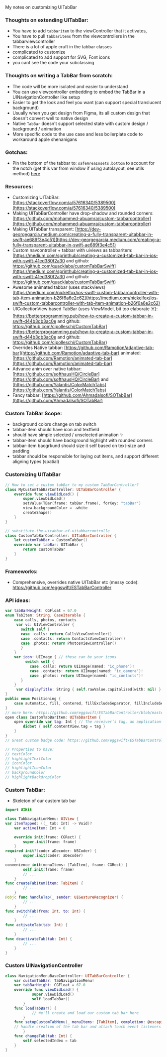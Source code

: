 My notes on customizing UITabBar<!--more-->

### Thoughts on extending UITabBar:
- You have to add `tabbaritem` to the viewController that it activates,
- You have to pull `tabbaritems` from the viewcontrollers in the tabbarviewcontroller
- There is a lot of apple cruft in the tabbar classes
- complicated to customize
- complicated to add support for SVG, Font icons
- you cant see the code your subclassing

### Thoughts on writing a TabBar from scratch:
- The code will be more isolated and easier to understand
- You can use viewcontroller embedding to embed the TabBar in a UINavigationController like setup
- Easier to get the look and feel you want (can support special translucent background)
- Usually when you get design from Figma, its all custom design that doesn't convert well to native design
- Native `TabBar` doesn't support selected state with custom design / background / animation
- More specific code to the use case and less boilerplate code to workaround apple shenanigans

### Gotchas:
- Pin the bottom of the tabbar to: `safeAreaInsets.bottom` to account for the notch (get this var from window if using autolayout, see utils method) [here](https://stackoverflow.com/questions/46829840/get-safe-area-inset-top-and-bottom-heights)

### Resources:
- Customizing UITabBar: [https://stackoverflow.com/a/57616340/5389500](https://stackoverflow.com/a/57616340/5389500)
- Making UITabBarController have drop-shadow and rounded corners: [https://github.com/mohammed-abuamra/custom-tabbarcontroller](https://github.com/mohammed-abuamra/custom-tabbarcontroller)
- Making UITabBar transparent: [https://dev-georgegarcia.medium.com/creating-a-fully-transparent-uitabbar-in-swift-ae689f3e4c51](https://dev-georgegarcia.medium.com/creating-a-fully-transparent-uitabbar-in-swift-ae689f3e4c51)
- Custom navcontroller + tabbar with uiviews as tabbaritem: [https://medium.com/sprinthub/creating-a-customized-tab-bar-in-ios-with-swift-41ed380f2a30 and github: https://github.com/quacklabs/customTabBarSwift](https://medium.com/sprinthub/creating-a-customized-tab-bar-in-ios-with-swift-41ed380f2a30 and github: https://github.com/quacklabs/customTabBarSwift)
- Awesome animated tabbar (uses stackviews) [https://medium.com/nickelfox/ios-swift-custom-tabbarcontroller-with-tab-item-animation-b26f6a6e2c62](https://medium.com/nickelfox/ios-swift-custom-tabbarcontroller-with-tab-item-animation-b26f6a6e2c62)
- UICollectionView based TabBar (uses ViewModel, bit too elaborate ☠️): [https://betterprogramming.pub/how-to-create-a-custom-tabbar-in-swift-d44b3db3ac0e and github: https://github.com/cipolleschi/CustomTabBar](https://betterprogramming.pub/how-to-create-a-custom-tabbar-in-swift-d44b3db3ac0e and github: https://github.com/cipolleschi/CustomTabBar)
- Overrides Native tabbar: [https://github.com/Ramotion/adaptive-tab-bar](https://github.com/Ramotion/adaptive-tab-bar) animated: [https://github.com/Ramotion/animated-tab-bar](https://github.com/Ramotion/animated-tab-bar)
- Advance anim over native tabbar: [https://github.com/softhausHQ/CircleBar](https://github.com/softhausHQ/CircleBar) and [https://github.com/Yalantis/ColorMatchTabs](https://github.com/Yalantis/ColorMatchTabs)
- Fancy tabbar: [https://github.com/Ahmadalsofi/SOTabBar](https://github.com/Ahmadalsofi/SOTabBar)

### Custom TabBar Scope:
- background colors change on tab switch
- tabbar-item should have icon and textfield
- should have simple selected / unselected animation ✨
- tabbar-item should have background highlight with rounded corners
- tabbar-item bacgrkund should size it self based on text-size and padding
- tabbar should be responsible for laying out items, and support different aligning types (spatial)

### Customizing UITabBar
```swift
// How to set a custom tabBar to my custom TabBarController?
class MyCustomTabBarController: UITabBarController {
	override func viewDidLoad() {
        super.viewDidLoad()
        setValue(TBar(frame: tabBar.frame), forKey: "tabBar")
        view.backgroundColor = .white
        createShape()
    }
}
```

```swift
// substitute-the-uitabbar-of-uitabbarcontrolle
class CustomTabBarController: UITabBarController {
    let customTabBar = CustomTabBar()
    override var tabBar: UITabBar {
        return customTabBar
    }
}
```

### Frameworks:
- Comprehensive, overrides native UITabBar etc (messy code): https://github.com/eggswift/ESTabBarController


### API ideas:
```swift
var tabBarHeight: CGFloat = 67.0
enum TabItem: String, CaseIterable {
	case calls, photos, contacts
	 var vc: UIViewController {
	   switch self {
	   case .calls: return CallsViewController()
	   case .contacts: return ContactsViewController()
	   case .photos: return PhotosViewController()
	   }
	}
    var icon: UIImage { // these can be your icons
		 switch self {
		   case .calls: return UIImage(named: "ic_phone")!
		   case .contacts: return UIImage(named: "ic_camera")!
		   case .photos: return UIImage(named: "ic_contacts")!
	   }
    }
	 var displayTitle: String { self.rawValue.capitalized(with: nil) }
}
public enum Positioning {
    case automatic, fill, centered, fillExcludeSeparator, fillIncludeSeparator
}
// more here: https://github.com/eggswift/ESTabBarController/blob/master/Sources/ESTabBarItem.swift
open class CustomTabBarItem: UITabBarItem {
    open override var tag: Int { // The receiver’s tag, an application-supplied integer that you can use to identify bar item objects in your application. default is `0`
        didSet { self.contentView.tag = tag }
    }
}
// Great custom badge code: https://github.com/eggswift/ESTabBarController/blob/master/Sources/ESTabBarItemBadgeView.swift

// Properties to have:
// textColor
// highlightTextColor
// iconColor
// highlightIconColor
// backgroundColor
// highlightBackdropColor
```

### Custom TabBar:
- Skeleton of our custom tab bar
```swift
import UIKit

class TabNavigationMenu: UIView {
var itemTapped: ((_ tab: Int) -> Void)?
    var activeItem: Int = 0

    override init(frame: CGRect) {
        super.init(frame: frame)
    }
required init?(coder aDecoder: NSCoder) {
        super.init(coder: aDecoder)
    }
convenience init(menuItems: [TabItem], frame: CGRect) {
        self.init(frame: frame)
        // ...
    }
func createTabItem(item: TabItem) {
        // ...
    }
@objc func handleTap(_ sender: UIGestureRecognizer) {
        // ...
    }
func switchTab(from: Int, to: Int) {
        // ...    
    }
func activateTab(tab: Int) {
        // ...
    }
func deactivateTab(tab: Int) {
        // ...
    }
}
```
### Custom UINavigationController
```swift
class NavigationMenuBaseController: UITabBarController {
    var customTabBar: TabNavigationMenu!
    var tabBarHeight: CGFloat = 67.0
	override func viewDidLoad() {
	        super.viewDidLoad()
	        self.loadTabBar()
	    }
	func loadTabBar() {
	        // We'll create and load our custom tab bar here
	    }
	func setupCustomTabMenu(_ menuItems: [TabItem], completion: @escaping ([UIViewController]) -> Void) {
	// handle creation of the tab bar and attach touch event listeners
	    }
	func changeTab(tab: Int) {
        self.selectedIndex = tab
    }
}
```
